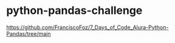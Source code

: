 # python-pandas-challenge

https://github.com/FranciscoFoz/7_Days_of_Code_Alura-Python-Pandas/tree/main
